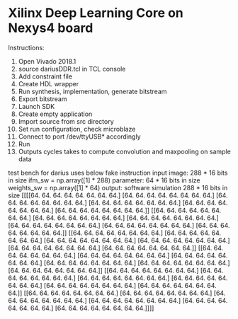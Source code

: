 # Xilinx Deep Learning Core on Nexys4 board

Instructions:
1. Open Vivado 2018.1
2. source dariusDDR.tcl in TCL console
3. Add constraint file
4. Create HDL wrapper
5. Run synthesis, implementation, generate bitstream
6. Export bitstream
7. Launch SDK
8. Create empty application
9. Import source from src directory
10. Set run configuration, check microblaze
11. Connect to port /dev/ttyUSB* accordingly
12. Run
13. Outputs cycles takes to compute convolution and maxpooling on sample data

test bench for darius uses below fake instruction
input image: 288 * 16 bits in size
ifm_sw = np.array([1] * 288)
parameter: 64 * 16 bits in size
weights_sw = np.array([1] * 64)
output: software simulation 288 * 16 bits in size
[[[[64. 64. 64. 64. 64. 64. 64. 64.]
   [64. 64. 64. 64. 64. 64. 64. 64.]
   [64. 64. 64. 64. 64. 64. 64. 64.]
   [64. 64. 64. 64. 64. 64. 64. 64.]
   [64. 64. 64. 64. 64. 64. 64. 64.]
   [64. 64. 64. 64. 64. 64. 64. 64.]]
  [[64. 64. 64. 64. 64. 64. 64. 64.]
   [64. 64. 64. 64. 64. 64. 64. 64.]
   [64. 64. 64. 64. 64. 64. 64. 64.]
   [64. 64. 64. 64. 64. 64. 64. 64.]
   [64. 64. 64. 64. 64. 64. 64. 64.]
   [64. 64. 64. 64. 64. 64. 64. 64.]]
  [[64. 64. 64. 64. 64. 64. 64. 64.]
   [64. 64. 64. 64. 64. 64. 64. 64.]
   [64. 64. 64. 64. 64. 64. 64. 64.]
   [64. 64. 64. 64. 64. 64. 64. 64.]
   [64. 64. 64. 64. 64. 64. 64. 64.]
   [64. 64. 64. 64. 64. 64. 64. 64.]]
  [[64. 64. 64. 64. 64. 64. 64. 64.]
   [64. 64. 64. 64. 64. 64. 64. 64.]
   [64. 64. 64. 64. 64. 64. 64. 64.]
   [64. 64. 64. 64. 64. 64. 64. 64.]
   [64. 64. 64. 64. 64. 64. 64. 64.]
   [64. 64. 64. 64. 64. 64. 64. 64.]]
  [[64. 64. 64. 64. 64. 64. 64. 64.]
   [64. 64. 64. 64. 64. 64. 64. 64.]
   [64. 64. 64. 64. 64. 64. 64. 64.]
   [64. 64. 64. 64. 64. 64. 64. 64.]
   [64. 64. 64. 64. 64. 64. 64. 64.]
   [64. 64. 64. 64. 64. 64. 64. 64.]]
  [[64. 64. 64. 64. 64. 64. 64. 64.]
   [64. 64. 64. 64. 64. 64. 64. 64.]
   [64. 64. 64. 64. 64. 64. 64. 64.]
   [64. 64. 64. 64. 64. 64. 64. 64.]
   [64. 64. 64. 64. 64. 64. 64. 64.]
   [64. 64. 64. 64. 64. 64. 64. 64.]]]]
